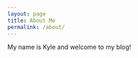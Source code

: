 ```yaml
---
layout: page
title: About Me
permalink: /about/
---
```


My name is Kyle and welcome to my blog!




